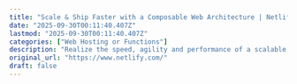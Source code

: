 ```yaml
---
title: "Scale & Ship Faster with a Composable Web Architecture | Netlify"
date: "2025-09-30T00:11:40.407Z"
lastmod: "2025-09-30T00:11:40.407Z"
categories: ["Web Hosting or Functions"]
description: "Realize the speed, agility and performance of a scalable, composable web architecture with Netlify. Explore the composable web platform now!"
original_url: "https://www.netlify.com/"
draft: false
---
```

